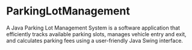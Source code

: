 # ParkingLotManagement
A Java Parking Lot Management System is a software application that efficiently tracks available parking slots, manages vehicle entry and exit, and calculates parking fees using a user-friendly Java Swing interface.
